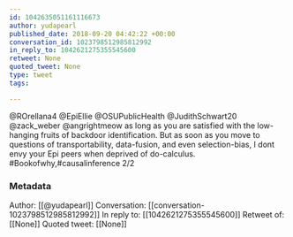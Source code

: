 ```yaml
---
id: 1042635051161116673
author: yudapearl
published_date: 2018-09-20 04:42:22 +00:00
conversation_id: 1023798512985812992
in_reply_to: 1042621275355545600
retweet: None
quoted_tweet: None
type: tweet
tags:

---
```


@ROrellana4 @EpiEllie @OSUPublicHealth @JudithSchwart20 @zack_weber @angrightmeow as long as you are satisfied with the low-hanging fruits of backdoor identification. But as soon as you move to questions of transportability, data-fusion, and even selection-bias, I dont envy your Epi peers when deprived of do-calculus. #Bookofwhy,#causalinference 2/2

### Metadata

Author: [[@yudapearl]]
Conversation: [[conversation-1023798512985812992]]
In reply to: [[1042621275355545600]]
Retweet of: [[None]]
Quoted tweet: [[None]]
